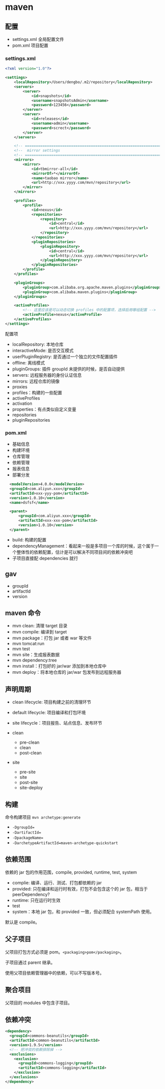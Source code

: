 # maven

## 配置

- settings.xml 全局配置文件
- pom.xml 项目配置

### settings.xml

```xml
<?xml version="1.0"?>

<settings>
    <localRepository>/Users/dengbo/.m2/repository</localRepository>
    <servers>
        <server>
            <id>snapshots</id>
            <username>snapshotsAdmin</username>
            <password>123456</password>
        </server>
        <server>
            <id>releases</id>
            <username>admin</username>
            <password>screct</password>
        </server>
    </servers>

    <!-- ======================================================================== -->
    <!--  mirror settings                                                         -->
    <!-- ======================================================================== -->
    <mirrors>
        <mirror>
            <id>tbmirror-all</id>
            <mirrorOf>*</mirrorOf>
            <name>taobao mirror</name>
            <url>http://xxx.yyyy.com/mvn/repository</url>
        </mirror>
    </mirrors>

    <profiles>
        <profile>
            <id>nexus</id>
            <repositories>
                <repository>
                    <id>central</id>
                    <url>http://xxx.yyyy.com/mvn/repository</url>
                </repository>
            </repositories>
            <pluginRepositories>
                <pluginRepository>
                    <id>central</id>
                    <url>http://xxx.yyyy.com/mvn/repository</url>
                </pluginRepository>
            </pluginRepositories>
        </profile>
    </profiles>

    <pluginGroups>
        <pluginGroup>com.alibaba.org.apache.maven.plugins</pluginGroup>
        <pluginGroup>com.alibaba.maven.plugins</pluginGroup>
    </pluginGroups>

    <activeProfiles>
        <!-- 这里应该是可以动态切换 profiles 中的配置项，选择启用哪组配置 -->
        <activeProfile>nexus</activeProfile>
    </activeProfiles>
</settings>
```

配置项

- localRepository: 本地仓库
- interactiveMode: 是否交互模式
- userPluginRegistry: 是否通过一个独立的文件配置插件
- offline: 离线模式
- pluginGroups: 插件 groupId 未提供的时候，是否自动提供
- servers: 远程服务器的身份认证信息
- mirrors: 远程仓库的镜像
- proxies
- profiles：构建的一些配置
- activeProfiles
- activation
- properties：有点类似自定义变量
- repositories
- pluginRepositories

### pom.xml

- 基础信息
- 构建环境
- 仓库管理
- 依赖管理
- 报表信息
- 部署分发

```xml
  <modelVersion>4.0.0</modelVersion>
  <groupId>com.aliyun.xxx</groupId>
  <artifactId>xxx-yyy-pom</artifactId>
  <version>1.0.10</version>
  <name>dsfsf</name>

  <parent>
      <groupId>com.aliyun.xxx</groupId>
      <artifactId>xxx-xxx-pom</artifactId>
      <version>1.0.10</version>
  </parent>
```

- build: 构建的配置
- dependencyManagement：看起来一般是多项目一个库的时候，这个属于一个整体性的依赖配置，估计是可以解决不同项目间的依赖冲突吧
- 子项目直接配 dependencies 就行

## gav

- groupId
- artifactId
- version

## maven 命令

- mvn clean: 清理 target 目录
- mvn compile: 编译到 target
- mvn package：打包 jar 或者 war 等文件
- mvn tomcat:run
- mvn test
- mvn site：生成报表数据
- mvn dependency:tree
- mvn install：打包好的 jar/war 添加到本地仓库中
- mvn deploy：将本地仓库的 jar/war 包发布到远程服务器

## 声明周期

- clean lifecycle: 项目构建之前的清理环节
- default lifecycle: 项目编译和打包环境
- site lifecycle：项目报告、站点信息、发布环节

- clean
  - pre-clean
  - clean
  - post-clean
- site
  - pre-site
  - site
  - post-site
  - site-deploy

## 构建

命令构建项目 `mvn archetype:generate`

- `-DgroupId=`
- `-DartifactId=`
- `-DpackageName=`
- `-DarchetypeArtifactId=maven-archetype-quickstart`

## 依赖范围

依赖的 jar 包的作用范围，compile, provided, runtime, test, system

- complie: 编译、运行、测试、打包都依赖的 jar
- provided: 只在编译和运行时有效，打包不会包含这个的 jar 包，相当于 peerDependency?
- runtime: 只在运行时生效
- test
- system：本地 jar 包，和 provided 一致，但必须配合 systemPath 使用。

默认是 compile。

## 父子项目

父项目打包方式必须是 pom。`<packaging>pom</packaging>`。

子项目通过 parent 继承。

使用父项目依赖管理器中的依赖，可以不写版本号。

## 聚合项目

父项目的 modules 中包含子项目。

## 依赖冲突

```xml
<dependency>
  <groupId>commons-beanutils</groupId>
  <artifactId>common-beanutils</artifactId>
  <version>1.9.5</version>
  <!-- 把冲突的依赖排除掉 -->
  <exclusions>
    <exclusion>
      <groupId>commons-logging</groupId>
      <artifactId>commons-logging</artifactId>
    </exclusion>
  </exclusions>
</dependency>
```
